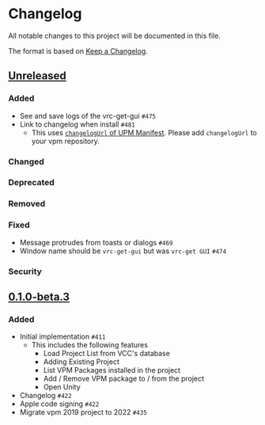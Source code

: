 # Changelog

All notable changes to this project will be documented in this file.

The format is based on [Keep a Changelog].

[Keep a Changelog]: https://keepachangelog.com/en/1.1.0/

## [Unreleased]
### Added
- See and save logs of the vrc-get-gui `#475` 
- Link to changelog when install `#481`
  - This uses [`changelogUrl` of UPM Manifest][changelog-of-upm-manifest]. Please add `changelogUrl` to your vpm repository.

[changelog-of-upm-manifest]: https://docs.unity3d.com/2022.3/Documentation/Manual/upm-manifestPkg.html#changelogUrl
### Changed

### Deprecated

### Removed

### Fixed
- Message protrudes from toasts or dialogs `#469`
- Window name should be `vrc-get-gui` but was `vrc-get GUI` `#474`

### Security

## [0.1.0-beta.3]
### Added
- Initial implementation `#411`
    - This includes the following features
        - Load Project List from VCC's database
        - Adding Existing Project
        - List VPM Packages installed in the project
        - Add / Remove VPM package to / from the project
        - Open Unity
- Changelog `#422`
- Apple code signing `#422`
- Migrate vpm 2019 project to 2022 `#435`

[Unreleased]: https://github.com/anatawa12/vrc-get/compare/gui-v0.1.0-beta.3...HEAD
[0.1.0-beta.3]: https://github.com/anatawa12/vrc-get/releases/tag/gui-v0.1.0-beta.3
